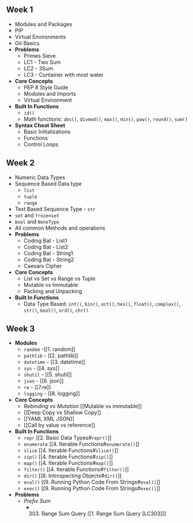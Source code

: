 ## Week 1
- Modules and Packages
- PIP
- Virtual Environments
- Git Basics
- **Problems**
	- Primes Sieve 
	- LC1 - Two Sum
	- LC2 - 3Sum
	- LC3 - Container with most water
- **Core Concepts**
	- PEP 8 Style Guide
	- Modules and Imports
	- Virtual Environment
- **Built In Functions**
	- `id()`
	- Math functions: `abs()`, `divmod()`, `max()`, `min()`, `pow()`, `round()`, `sum()`
- **Syntax Cheat Sheet**
	- Basic Initializations
	- Functions
	- Control Loops

## Week 2
- Numeric Data Types
- Sequence Based Data type
	- `list`
	- `tuple` 
	- `range`
- Text Based Sequence Type - `str`
- `set` and `frozenset`
- `bool` and `NoneType`
- All common Methods and operations
- **Problems**
	- Coding Bat - List1
	- Coding Bat - List2
	- Coding Bat - String1
	- Coding Bat - String2
	- Caesars Cipher
- **Core Concepts**
	- List vs Set vs Range vs Tuple
	- Mutable vs Immutable
	- Packing and Unpacking
- **Built In Functions**
	- Data Type Based: `int()`, `bin()`, `oct()`, `hex()`, `float()`, `complex()`, `str()`, `bool()`, `ord()`, `chr()`


## Week 3
- **Modules**
	- `random` -[[1. random]]
	- `pathlib` - [[2. pathlib]]
	- `datetime` - [[3. datetime]]
	- `sys` - [[4. sys]]
	- `shutil` - [[5. shutil]]
	- `json` - [[6. json]]
	- `re` - [[7.re]]
	- `logging` - [[8. logging]]
- **Core Concepts**
	- *Rebinding vs Mutation* [[Mutable vs immutable]]
	-  [[Deep Copy vs Shallow Copy]]
	- [[YAML XML JSON]]
	- [[Call by value vs reference]]
- **Built In Functions**
	- `repr` [[2. Basic Data Types#`repr()`]]
	- `enumerate` [[4. Iterable Functions#`enumerate()`]]
	- `slice` [[4. Iterable Functions#`slice()`]]
	- `zip()` [[4. Iterable Functions#`zip()`]]
	- `map()` [[4. Iterable Functions#`map()`]]
	- `filter()` [[4. Iterable Functions#`filter()`]]
	- `dir()` [[8. Introspecting Objects#`dir()`]]
	- `eval()` [[9. Running Python Code From Strings#`eval()`]]
	- `exec()` [[9. Running Python Code From Strings#`exec()`]]
- **Problems**
	- *Prefix Sum*
		- 303. Range Sum Query [[1. Range Sum Query [LC303]]]